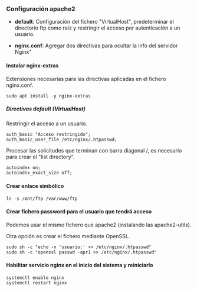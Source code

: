 ### Configuración apache2

- **default**: Configuración del fichero "VirtualHost", predeterminar el directorio ftp como raíz y restringir el acceso por autenticación a un usuario.

- **nginx.conf**: Agregar dos directivas para ocultar la info del servidor Nginx"

#### Instalar nginx-extras

Extensiones necesarias para las directivas aplicadas en el fichero nginx.conf.

```
sudo apt install -y nginx-extras
```

##### Directivas default (VirtualHost)

Restringir el acceso a un usuario.
```
auth_basic "Acceso restringido";
auth_basic_user_file /etc/nginx/.htpasswd;
```

Procesar las solicitudes que terminan con barra diagonal /, es necesario para crear el "list directory".
```
autoindex on;
autoindex_exact_size off;
```

#### Crear enlace simbólico
```
ln -s /mnt/ftp /var/www/ftp
```

#### Crear fichero password para el usuario que tendrá acceso

Podemos usar el mismo fichero que apache2 (instalando las apache2-utils). 

Otra opción es crear el fichero mediante OpenSSL.
```
sudo sh -c "echo -n 'usuario:' >> /etc/nginx/.htpasswd"
sudo sh -c "openssl passwd -apr1 >> /etc/nginx/.htpasswd"
```

#### Habilitar servicio nginx en el inicio del sistema y reiniciarlo
```
systemctl enable nginx
systemctl restart nginx
```
